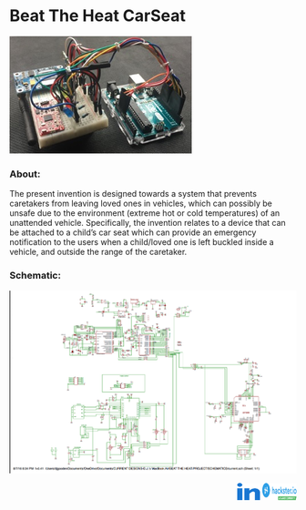 # Beat The Heat CarSeat
<img src="https://github.com/Black-Inspector-Gadget/profile_content/blob/main/Beat%20The%20Heat%20CarSeat/MAIN.jpeg" />

### About:
The present invention is designed towards a system that prevents caretakers from leaving loved ones in vehicles, which can possibly be unsafe due to the environment (extreme hot or cold temperatures) of an unattended vehicle. Specifically, the invention relates to a device that can be attached to a child’s car seat which can provide an emergency notification to the users when a child/loved one is left buckled inside a vehicle, and outside the range of the caretaker.


### Schematic:
<img src="https://github.com/Black-Inspector-Gadget/profile_content/blob/main/Beat%20The%20Heat%20CarSeat/schematic.png" />





<p align="right">
<a href="https://www.linkedin.com/in/deah-jonae-g-a3a79b59/" target="blank"><img align="center" src="https://github.com/Black-Inspector-Gadget/profile_content/blob/main/linked-in-image.svg" alt="D.J. Gooden" height="30" width="40" /></a>
<a href="https://www.hackster.io/Black_Inspector_Gadget/beat-the-heat-car-seat-a6ada0" target="blank"><img align="center" src="https://github.com/Black-Inspector-Gadget/profile_content/blob/main/hacksterio.png" alt="Beat The Heat Carseat" height="30" width="60" /></a> 


